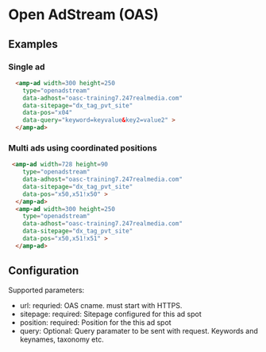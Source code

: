 <!---
Copyright 2015 The AMP HTML Authors. All Rights Reserved.

Licensed under the Apache License, Version 2.0 (the "License");
you may not use this file except in compliance with the License.
You may obtain a copy of the License at

      http://www.apache.org/licenses/LICENSE-2.0

Unless required by applicable law or agreed to in writing, software
distributed under the License is distributed on an "AS-IS" BASIS,
WITHOUT WARRANTIES OR CONDITIONS OF ANY KIND, either express or implied.
See the License for the specific language governing permissions and
limitations under the License.
-->

# Open AdStream (OAS)

## Examples

### Single ad

```html
  <amp-ad width=300 height=250 
    type="openadstream" 
    data-adhost="oasc-training7.247realmedia.com" 
    data-sitepage="dx_tag_pvt_site" 
    data-pos="x04" 
    data-query="keyword=keyvalue&key2=value2" >
  </amp-ad>
```

### Multi ads using coordinated positions 

```html
 <amp-ad width=728 height=90 
    type="openadstream" 
    data-adhost="oasc-training7.247realmedia.com" 
    data-sitepage="dx_tag_pvt_site" 
    data-pos="x50,x51!x50" >
  </amp-ad>
  <amp-ad width=300 height=250 
    type="openadstream" 
    data-adhost="oasc-training7.247realmedia.com" 
    data-sitepage="dx_tag_pvt_site" 
    data-pos="x50,x51!x51" >
  </amp-ad>
```
## Configuration

Supported parameters:

- url: requried: OAS cname. must start with HTTPS.
- sitepage: required: Sitepage configured for this ad spot
- position: required: Position for the this ad spot
- query: Optional: Query paramater to be sent with request. Keywords and keynames, taxonomy etc. 